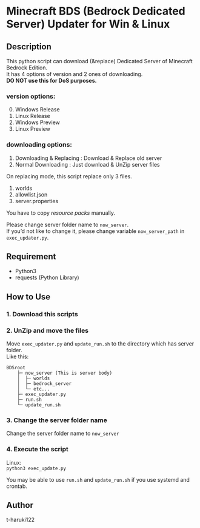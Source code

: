 # Minecraft BDS (Bedrock Dedicated Server) Updater for Win & Linux

## Description
This python script can download (&replace) Dedicated Server of Minecraft Bedrock Edition.  
It has 4 options of version and 2 ones of downloading.  
**DO NOT use this for DoS purposes.**  

### version options:
0. Windows Release
1. Linux Release
2. Windows Preview
3. Linux Preview
### downloading options:
1. Downloading & Replacing : Download & Replace old server
2. Normal Downloading : Just download & UnZip server files  

On replacing mode, this script replace only 3 files.

1. worlds
2. allowlist.json
3. server.properties

You have to copy *resource packs* manually.  

Please change server folder name to `now_server`.  
If you’d not like to change it, please change variable `now_server_path` in `exec_updater.py`.

## Requirement
- Python3
- requests (Python Library)

## How to Use
### 1. Download this scripts
### 2. UnZip and move the files
Move `exec_updater.py` and `update_run.sh` to the directory which has server folder.  
Like this:  
```
BDSroot
    ├─ now_server (This is server body)
    │  ├─ worlds
    │  ├─ bedrock_server
    │  └─ etc...
    ├─ exec_updater.py
    ├─ run.sh
    └─ update_run.sh
```
### 3. Change the server folder name
Change the server folder name to `now_server`
### 4. Execute the script
Linux:  
`python3 exec_update.py`

You may be able to use `run.sh` and `update_run.sh` if you use systemd and crontab.  

## Author
t-haruki122
